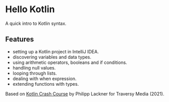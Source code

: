 # Hello Kotlin

A quick intro to Kotlin syntax.

## Features

- setting up a Kotlin project in IntelliJ IDEA.
- discovering variables and data types.
- using arithmetic operators, booleans and if conditions.
- handling null values.
- looping through lists.
- dealing with when expression.
- extending functions with types.

Based on [Kotlin Crash Course](https://www.youtube.com/watch?v=5flXf8nuq60) by Philipp Lackner for Traversy Media (2021).
